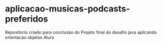 # aplicacao-musicas-podcasts-preferidos
Repositorio criado para conclusão do Projeto final do desafio java aplicando orientacao objetos Alura
